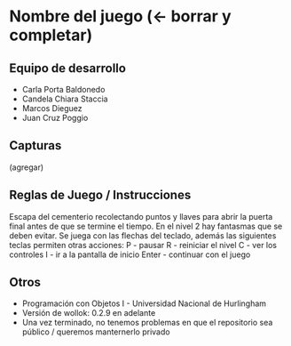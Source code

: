 # Nombre del juego (<- borrar y completar)

## Equipo de desarrollo

- Carla Porta Baldonedo
- Candela Chiara Staccia
- Marcos Dieguez
- Juan Cruz Poggio

## Capturas

(agregar)

## Reglas de Juego / Instrucciones

Escapa del cementerio recolectando puntos y llaves para abrir la puerta final antes de que se termine el tiempo.
En el nivel 2 hay fantasmas que se deben evitar.
Se juega con las flechas del teclado, además las siguientes teclas permiten otras acciones:
P - pausar
R - reiniciar el nivel
C - ver los controles
I - ir a la pantalla de inicio
Enter - continuar con el juego


## Otros

- Programación con Objetos I - Universidad Nacional de Hurlingham
- Versión de wollok: 0.2.9 en adelante 
- Una vez terminado, no tenemos problemas en que el repositorio sea público / queremos manternerlo privado

